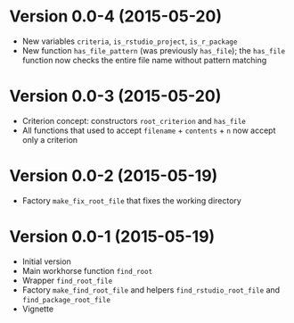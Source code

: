 Version 0.0-4 (2015-05-20)
===

- New variables `criteria`, `is_rstudio_project`, `is_r_package`
- New function `has_file_pattern` (was previously `has_file`); the `has_file` function now checks the entire file name without pattern matching

Version 0.0-3 (2015-05-20)
===

- Criterion concept: constructors `root_criterion` and `has_file`
- All functions that used to accept `filename` + `contents` + `n` now accept only a criterion

Version 0.0-2 (2015-05-19)
===

- Factory `make_fix_root_file` that fixes the working directory

Version 0.0-1 (2015-05-19)
===

- Initial version
- Main workhorse function `find_root`
- Wrapper `find_root_file`
- Factory `make_find_root_file` and helpers `find_rstudio_root_file` and `find_package_root_file`
- Vignette

